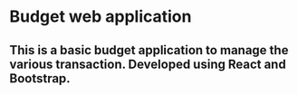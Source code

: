 # Budget web application
## This is a basic budget application to manage the various transaction. Developed using React and Bootstrap.
